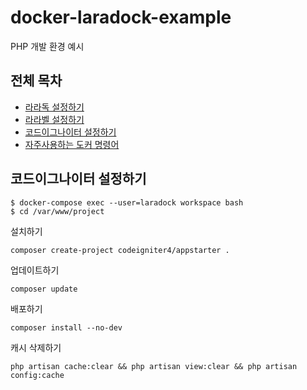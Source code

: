 # docker-laradock-example

PHP 개발 환경 예시

## 전체 목차

- [라라독 설정하기](LARADOCK.md)
- [라라벨 설정하기](LARAVEL.md)
- [코드이그나이터 설정하기](CODEIGNITER.md)
- [자주사용하는 도커 명령어](DOCKER.md)

## 코드이그나이터 설정하기

```shell
$ docker-compose exec --user=laradock workspace bash
$ cd /var/www/project
```

설치하기

```shell
composer create-project codeigniter4/appstarter .
```

업데이트하기

```shell
composer update
```

배포하기

```shell
composer install --no-dev
```

캐시 삭제하기

```shell
php artisan cache:clear && php artisan view:clear && php artisan config:cache
```
